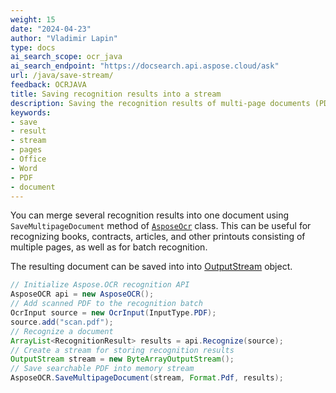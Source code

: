 ```yaml
---
weight: 15
date: "2024-04-23"
author: "Vladimir Lapin"
type: docs
ai_search_scope: ocr_java
ai_search_endpoint: "https://docsearch.api.aspose.cloud/ask"
url: /java/save-stream/
feedback: OCRJAVA
title: Saving recognition results into a stream
description: Saving the recognition results of multi-page documents (PDF, Word, and so on) into a memory stream.
keywords:
- save
- result
- stream
- pages
- Office
- Word
- PDF
- document
---
```


You can merge several recognition results into one document using `SaveMultipageDocument` method of [`AsposeOcr`](https://reference.aspose.com/ocr/java/com.aspose.ocr/asposeocr/) class. This can be useful for recognizing books, contracts, articles, and other printouts consisting of multiple pages, as well as for batch recognition.

The resulting document can be saved into into [OutputStream](https://docs.oracle.com/javase/8/docs/api/java/io/OutputStream.html) object.

```java
// Initialize Aspose.OCR recognition API
AsposeOCR api = new AsposeOCR();
// Add scanned PDF to the recognition batch
OcrInput source = new OcrInput(InputType.PDF);
source.add("scan.pdf");
// Recognize a document
ArrayList<RecognitionResult> results = api.Recognize(source);
// Create a stream for storing recognition results
OutputStream stream = new ByteArrayOutputStream();
// Save searchable PDF into memory stream
AsposeOCR.SaveMultipageDocument(stream, Format.Pdf, results);
```
